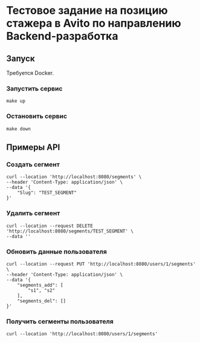 # Тестовое задание на позицию стажера в Avito по направлению Backend-разработка
## Запуск
Требуется Docker.
### Запустить сервис
```shell
make up
```

### Остановить сервис
```shell
make down
```

## Примеры API

### Создать сегмент
```shell
curl --location 'http://localhost:8080/segments' \
--header 'Content-Type: application/json' \
--data '{
    "Slug": "TEST_SEGMENT"
}'
```

### Удалить сегмент
```shell
curl --location --request DELETE 'http://localhost:8080/segments/TEST_SEGMENT' \
--data ''
```

### Обновить данные пользователя
```shell
curl --location --request PUT 'http://localhost:8080/users/1/segments' \
--header 'Content-Type: application/json' \
--data '{
    "segments_add": [
        "s1", "s2"
    ],
    "segments_del": []
}'
```

### Получить сегменты пользователя
```shell
curl --location 'http://localhost:8080/users/1/segments'
```